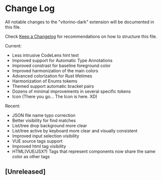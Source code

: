 # Change Log

All notable changes to the "vitorino-dark" extension will be documented in this file.

Check [Keep a Changelog](http://keepachangelog.com/) for recommendations on how to structure this file.


Current:
- Less intrusive CodeLens hint text
- Improved support for Automatic Type Annotations
- Improved constrast for baseline foreground color 
- Improved harmonization of the main colors
- Advanced colorization for Rust lifetimes
- Harmonization of Enums tokems
- Themed support automatic bracket pairs
- Dozens of minimal improvements in several specific tokens
- Icon (There you go... The Icon is here. XD)

Recent:
- JSON file name typo correction
- Better visibility for find matches
- List/tree drop background more clear
- List/tree active by keyboard more clear and visually consistent
- Improved input selection visibility
- VUE source tags support
- Improved html tag visibility
- HTML(VUE/JSX?) Tags that represent components now share the same color as other tags

## [Unreleased]


